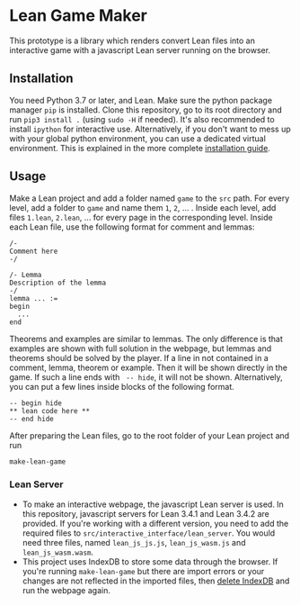 # Lean Game Maker

This prototype is a library which renders convert Lean files into an interactive game with a javascript Lean server running on the browser.

## Installation

You need Python 3.7 or later, and Lean. Make sure the python package
manager `pip` is installed.  Clone this repository, go to its root directory
and run `pip3 install .` (using `sudo -H` if needed). It's also recommended to
install `ipython` for interactive use. Alternatively, if you don't want to mess
up with your global python environment, you can use a dedicated virtual
environment. This is explained in the more complete 
[installation guide](https://github.com/mpedramfar/Lean-game-maker/blob/master/INSTALL.md).

## Usage

Make a Lean project and add a folder named `game` to the `src` path. For every level, add a folder to `game` and name them `1`, `2`, ... . Inside each level, add files `1.lean`, `2.lean`, ... for every page in the corresponding level. Inside each Lean file, use the following format for comment and lemmas:

```lean
/-
Comment here
-/

/- Lemma
Description of the lemma
-/
lemma ... :=
begin
  ...
end
```

Theorems and examples are similar to lemmas. The only difference is that examples are shown with full solution in the webpage, but lemmas and theorems should be solved by the player. If a line in not contained in a comment, lemma, theorem or example. Then it will be shown directly in the game. If such a line ends with ` -- hide`, it will not be shown. Alternatively, you can put a few lines inside blocks of the following format.
```lean
-- begin hide
** lean code here **
-- end hide
```

After preparing the Lean files, go to the root folder of your Lean project and run
```bash
make-lean-game
```

### Lean Server
- To make an interactive webpage, the javascript Lean server is used. In this repository, javascript servers for Lean 3.4.1 and Lean 3.4.2 are provided. If you're working with a different version, you need to add the required files to `src/interactive_interface/lean_server`. You would need three files, named `lean_js_js.js`, `lean_js_wasm.js` and `lean_js_wasm.wasm`.
- This project uses IndexDB to store some data through the browser. If you're running `make-lean-game` but there are import errors or your changes are not reflected in the imported files, then [delete IndexDB](https://stackoverflow.com/questions/9384128/how-to-delete-indexeddb) and run the webpage again.
